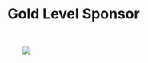 # Gold Level Sponsor
<img src="images/jfrog.png" style="border:none; box-shadow:none; margin: 30px; background:white;"/>



